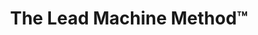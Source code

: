 ---
title: "The Lead Machine Method™"
description: "A structured, AI-enabled approach to transform scattered marketing into a predictable, scalable lead generation system."

sections:
  - type: "content"
    class: "about"
    content: |
      ## Why Most Marketing Doesn't Work
      
      **It's not about effort. It's about structure.**
      
      Businesses often fail at marketing because:
      
      - They jump from one tactic to the next without a unifying strategy.
      - Their messaging is inconsistent and fails to resonate.
      - They depend too heavily on referrals or one unreliable channel.
      - They experiment with AI tools, but without a framework to tie it all together.
      
      The outcome? Campaigns that fizzle out, growth that feels random, and leaders stuck in the weeds.

  - type: "grid"
    class: "services"
    header:
      title: "The Core Principles"
    items:
      - icon: "icon-target"
        title: "Strategy First"
        description: "Clarity on positioning, messaging, and customer journey comes before campaigns."
      - icon: "icon-computer"
        title: "Systems Thinking"
        description: "Marketing should run like a machine: structured, consistent, and scalable."
      - icon: "icon-robot"
        title: "AI as an Enabler"
        description: "AI makes execution faster, cheaper, and more consistent—while keeping human creativity at the center."

  - type: "timeline"
    class: "approach"
    header:
      title: "The Lead Machine Method Works"
    items:
      - number: "1"
        title: "Diagnose"
        description: "Understand your business model, customer journey, and current marketing."
      - number: "2"
        title: "Define"
        description: "Clarify positioning, messaging, and differentiation."
      - number: "3"
        title: "Design"
        description: "Create a marketing system that connects strategy with AI-enabled execution."
      - number: "4"
        title: "Deploy"
        description: "Implement workflows, templates, and tools with your team."
      - number: "5"
        title: "Scale"
        description: "Measure, refine, and expand the system so it grows without chaos."

  - type: "grid"
    class: "services"
    header:
      title: "The Difference It Makes"
    grid_class: "grid-2"
    items:
      - title: "For Leaders"
        description: "Confidence that marketing is running on a repeatable system, not random effort. You're no longer stuck in daily firefighting."
      - title: "For Teams"
        description: "Clear playbooks, AI-powered workflows, and messaging frameworks make execution faster and less stressful. Everyone knows what to do, and why."

  - type: "content"
    class: "audience"
    content: |
      ## What Makes This Different
      
      Most marketing approaches focus on tactics or tools. The Lead Machine Method™ starts with strategy and builds systems that last.
      
      ### Traditional Marketing Approach:
      - Campaign-focused
      - Tool-dependent
      - Requires constant management
      - Results are unpredictable
      
      ### The Lead Machine Method™:
      - System-focused
      - Strategy-driven
      - Scales with minimal oversight
      - Delivers predictable results
      
      The difference is structure. When marketing operates as a system rather than a collection of campaigns, it becomes an asset that compounds over time.

  - type: "grid"
    class: "services"
    header:
      title: "Applications of the Method"
      subtitle: "The Lead Machine Method™ works across different engagement types:"
    items:
      - icon: "icon-handshake"
        title: "Consulting Projects"
        description: "Full implementation with hands-on strategy development and system setup."
        link:
          url: "consulting/"
          text: "Learn About Consulting"
      - icon: "icon-graduation"
        title: "Workshops"
        description: "Intensive sessions where you build your system with guided instruction."
        link:
          url: "workshops/"
          text: "Explore Workshops"
      - icon: "icon-robot"
        title: "AI Solutions"
        description: "Pre-built tools that implement key components of the method."
        link:
          url: "ai-solutions/"
          text: "See AI Solutions"

cta:
  title: "Ready to Build Your Lead Machine?"
  subtitle: "Whether through consulting, a workshop, or AI solutions—I'll help you implement The Lead Machine Method™ in your business."
  button:
    text: "Work With Me"
    url: "contact/"
---